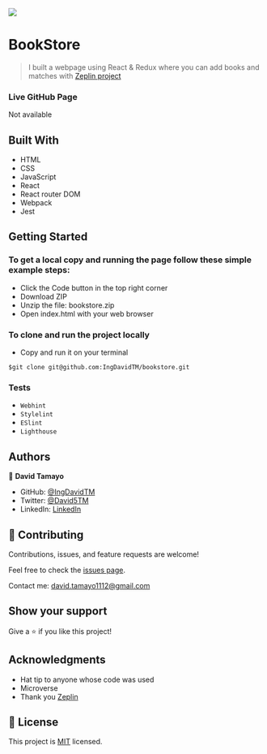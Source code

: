 ![](https://img.shields.io/badge/Microverse-blueviolet)

# BookStore

> I built a webpage using React & Redux where you can add books and matches with [Zeplin project](https://app.zeplin.io/project/5b35a9e13227086040f8eb75/screen/5b695e29bb8c844f118f9378)

### Live GitHub Page
Not available

## Built With

- HTML
- CSS
- JavaScript
- React
- React router DOM
- Webpack
- Jest

## Getting Started

### To get a local copy and running the page follow these simple example steps:
- Click the Code button in the top right corner
- Download ZIP
- Unzip the file: bookstore.zip
- Open index.html with your web browser
### To clone and run the project locally
- Copy and run it on your terminal
```
$git clone git@github.com:IngDavidTM/bookstore.git
```

### Tests
- `Webhint`
- `Stylelint`
- `ESlint`
- `Lighthouse`

## Authors

👤 **David Tamayo**

- GitHub: [@IngDavidTM](https://github.com/IngDavidTM)
- Twitter: [@David5TM](https://twitter.com/David5TM)
- LinkedIn: [LinkedIn](https://www.linkedin.com/in/ing-david-tamayo)


## 🤝 Contributing

Contributions, issues, and feature requests are welcome!

Feel free to check the [issues page](../../issues/).

Contact me: david.tamayo1112@gmail.com

## Show your support

Give a ⭐️ if you like this project!

## Acknowledgments

- Hat tip to anyone whose code was used
- Microverse
- Thank you [Zeplin](https://app.zeplin.io/project/5b35a9e13227086040f8eb75/screen/5b695e29bb8c844f118f9378)

## 📝 License

This project is [MIT](./LICENSE) licensed.

